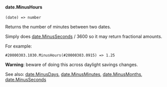 #### date.MinusHours

``` suneido
(date) => number
```

Returns the number of minutes between two dates.

Simply does [date.MinusSeconds](<date.MinusSeconds.md>) / 3600 so it may return fractional amounts.

For example:

``` suneido
#20000303.1030.MinusHours(#20000303.0915) => 1.25
```

**Warning**: beware of doing this across daylight savings changes.


See also:
[date.MinusDays](<date.MinusDays.md>),
[date.MinusMinutes](<date.MinusMinutes.md>),
[date.MinusMonths](<date.MinusMonths.md>),
[date.MinusSeconds](<date.MinusSeconds.md>)
